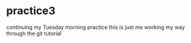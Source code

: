 # practice3
continuing my Tuesday morning practice
this is just me working my way through the git tutorial
